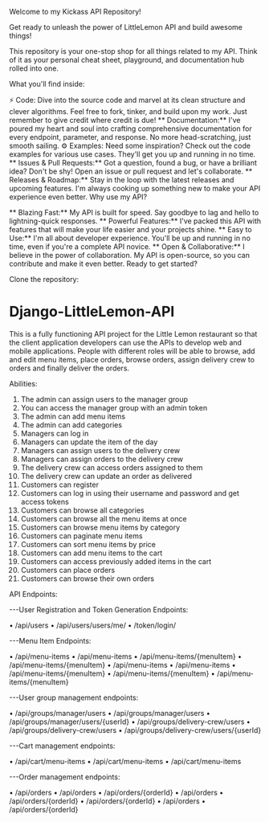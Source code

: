 Welcome to my Kickass API Repository!

Get ready to unleash the power of LittleLemon API and build awesome things!

This repository is your one-stop shop for all things related to my API. Think of it as your personal cheat sheet, playground, and documentation hub rolled into one.

What you'll find inside:

⚡️ Code: Dive into the source code and marvel at its clean structure and clever algorithms. Feel free to fork, tinker, and build upon my work. Just remember to give credit where credit is due!
** Documentation:** I've poured my heart and soul into crafting comprehensive documentation for every endpoint, parameter, and response. No more head-scratching, just smooth sailing.
⚙️ Examples: Need some inspiration? Check out the code examples for various use cases. They'll get you up and running in no time.
** Issues & Pull Requests:** Got a question, found a bug, or have a brilliant idea? Don't be shy! Open an issue or pull request and let's collaborate.
** Releases & Roadmap:** Stay in the loop with the latest releases and upcoming features. I'm always cooking up something new to make your API experience even better.
Why use my API?

** Blazing Fast:** My API is built for speed. Say goodbye to lag and hello to lightning-quick responses.
** Powerful Features:** I've packed this API with features that will make your life easier and your projects shine.
** Easy to Use:** I'm all about developer experience. You'll be up and running in no time, even if you're a complete API novice.
** Open & Collaborative:** I believe in the power of collaboration. My API is open-source, so you can contribute and make it even better.
Ready to get started?

Clone the repository:

# Django-LittleLemon-API
This is a fully functioning API project for the Little Lemon restaurant so that the client application developers can use the APIs to develop web and mobile applications. People with different roles will be able to browse, add and edit menu items, place orders, browse orders, assign delivery crew to orders and finally deliver the orders.

Abilities:


1. The admin can assign users to the manager group
2. You can access the manager group with an admin token
3. The admin can add menu items 
4. The admin can add categories
5. Managers can log in 
6. Managers can update the item of the day
7. Managers can assign users to the delivery crew
8. Managers can assign orders to the delivery crew
9. The delivery crew can access orders assigned to them
10. The delivery crew can update an order as delivered
11. Customers can register
12. Customers can log in using their username and password and get access tokens
13. Customers can browse all categories 
14. Customers can browse all the menu items at once
15. Customers can browse menu items by category
16. Customers can paginate menu items
17. Customers can sort menu items by price
18. Customers can add menu items to the cart
19. Customers can access previously added items in the cart
20. Customers can place orders
21. Customers can browse their own orders


API Endpoints:

---User Registration and Token Generation Endpoints:

•	/api/users
•	/api/users/users/me/
•	/token/login/

---Menu Item Endpoints:

•	/api/menu-items
•	/api/menu-items
•	/api/menu-items/{menuItem}
•	/api/menu-items/{menuItem}
•	/api/menu-items
•	/api/menu-items
•	/api/menu-items/{menuItem}
•	/api/menu-items/{menuItem}
•	/api/menu-items/{menuItem}

---User group management endpoints:

•	/api/groups/manager/users
•	/api/groups/manager/users
•	/api/groups/manager/users/{userId}
•	/api/groups/delivery-crew/users
•	/api/groups/delivery-crew/users
•	/api/groups/delivery-crew/users/{userId}

---Cart management endpoints:

•	/api/cart/menu-items
•	/api/cart/menu-items
•	/api/cart/menu-items

---Order management endpoints:

•	/api/orders
•	/api/orders
•	/api/orders/{orderId}
•	/api/orders
•	/api/orders/{orderId}
•	/api/orders/{orderId}
•	/api/orders
•	/api/orders/{orderId}

